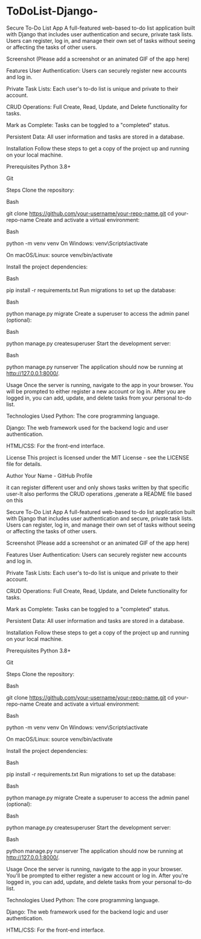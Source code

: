 # ToDoList-Django-

Secure To-Do List App
A full-featured web-based to-do list application built with Django that includes user authentication and secure, private task lists. Users can register, log in, and manage their own set of tasks without seeing or affecting the tasks of other users.

Screenshot
(Please add a screenshot or an animated GIF of the app here)

Features
User Authentication: Users can securely register new accounts and log in.

Private Task Lists: Each user's to-do list is unique and private to their account.

CRUD Operations: Full Create, Read, Update, and Delete functionality for tasks.

Mark as Complete: Tasks can be toggled to a "completed" status.

Persistent Data: All user information and tasks are stored in a database.

Installation
Follow these steps to get a copy of the project up and running on your local machine.

Prerequisites
Python 3.8+

Git

Steps
Clone the repository:

Bash

git clone https://github.com/your-username/your-repo-name.git
cd your-repo-name
Create and activate a virtual environment:

Bash

python -m venv venv
On Windows: venv\Scripts\activate

On macOS/Linux: source venv/bin/activate

Install the project dependencies:

Bash

pip install -r requirements.txt
Run migrations to set up the database:

Bash

python manage.py migrate
Create a superuser to access the admin panel (optional):

Bash

python manage.py createsuperuser
Start the development server:

Bash

python manage.py runserver
The application should now be running at http://127.0.0.1:8000/.

Usage
Once the server is running, navigate to the app in your browser. You will be prompted to either register a new account or log in. After you are logged in, you can add, update, and delete tasks from your personal to-do list.

Technologies Used
Python: The core programming language.

Django: The web framework used for the backend logic and user authentication.

HTML/CSS: For the front-end interface.

License
This project is licensed under the MIT License - see the LICENSE file for details.

Author
Your Name - GitHub Profile







it can register different user and only shows tasks written by that specific user-It also performs the CRUD operations ,generate a README file based on this


Secure To-Do List App
A full-featured web-based to-do list application built with Django that includes user authentication and secure, private task lists. Users can register, log in, and manage their own set of tasks without seeing or affecting the tasks of other users.

Screenshot
(Please add a screenshot or an animated GIF of the app here)

Features
User Authentication: Users can securely register new accounts and log in.

Private Task Lists: Each user's to-do list is unique and private to their account.

CRUD Operations: Full Create, Read, Update, and Delete functionality for tasks.

Mark as Complete: Tasks can be toggled to a "completed" status.

Persistent Data: All user information and tasks are stored in a database.

Installation
Follow these steps to get a copy of the project up and running on your local machine.

Prerequisites
Python 3.8+

Git

Steps
Clone the repository:

Bash

git clone https://github.com/your-username/your-repo-name.git
cd your-repo-name
Create and activate a virtual environment:

Bash

python -m venv venv
On Windows: venv\Scripts\activate

On macOS/Linux: source venv/bin/activate

Install the project dependencies:

Bash

pip install -r requirements.txt
Run migrations to set up the database:

Bash

python manage.py migrate
Create a superuser to access the admin panel (optional):

Bash

python manage.py createsuperuser
Start the development server:

Bash

python manage.py runserver
The application should now be running at http://127.0.0.1:8000/.

Usage
Once the server is running, navigate to the app in your browser. You'll be prompted to either register a new account or log in. After you're logged in, you can add, update, and delete tasks from your personal to-do list.

Technologies Used
Python: The core programming language.

Django: The web framework used for the backend logic and user authentication.

HTML/CSS: For the front-end interface.